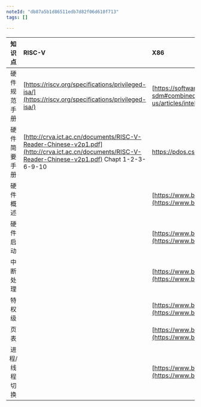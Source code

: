 ```yaml
---
noteId: "db87a5b1d86511edb7d82f06d610f713"
tags: []

---
```




| 知识点   | RISC-V   | X86   |
|:----:|:----|:----|
| 硬件规范手册 | [https://riscv.org/specifications/privileged-isa/](https://riscv.org/specifications/privileged-isa/)   | [https://software.intel.com/en-us/articles/intel-sdm#combined](https://software.intel.com/en-us/articles/intel-sdm#combined)   |
| 硬件简要手册   | [http://crva.ict.ac.cn/documents/RISC-V-Reader-Chinese-v2p1.pdf](http://crva.ict.ac.cn/documents/RISC-V-Reader-Chinese-v2p1.pdf)  Chapt 1-2-3-6-9-10 |  https://pdos.csail.mit.edu/6.828/2016/readings/i386/toc.htm  |
| 硬件概述   |    | [https://www.bilibili.com/video/av88411123?p=12](https://www.bilibili.com/video/av88411123?p=12)   |
| 硬件启动   |                                                              | [https://www.bilibili.com/video/av88411123?p=15](https://www.bilibili.com/video/av88411123?p=15)   |
| 中断处理   |    | [https://www.bilibili.com/video/av88411123?p=24](https://www.bilibili.com/video/av88411123?p=24)   |
| 特权级   |    | [https://www.bilibili.com/video/av88411123?p=42](https://www.bilibili.com/video/av88411123?p=42)   |
| 页表   |    | [https://www.bilibili.com/video/av88411123?p=45](https://www.bilibili.com/video/av88411123?p=45)   |
| 进程/线程切换   |    | [https://www.bilibili.com/video/av88411123?p=80](https://www.bilibili.com/video/av88411123?p=80)   |

